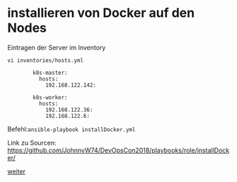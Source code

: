 installieren von Docker auf den Nodes
=

Eintragen der Server im Inventory
```
vi inventories/hosts.yml

        k8s-master:
          hosts:
            192.168.122.142:

        k8s-worker:
          hosts:
            192.168.122.36:
            192.168.122.6:
```

Befehl:```ansible-playbook installDocker.yml```


Link zu Sourcen:
https://github.com/JohnnyW74/DevOpsCon2018/playbooks/role/installDocker/

[weiter](https://github.com/JohnnyW74/DevOpsCon2018/blob/master/doc/10-create-k8s-cluster.md)